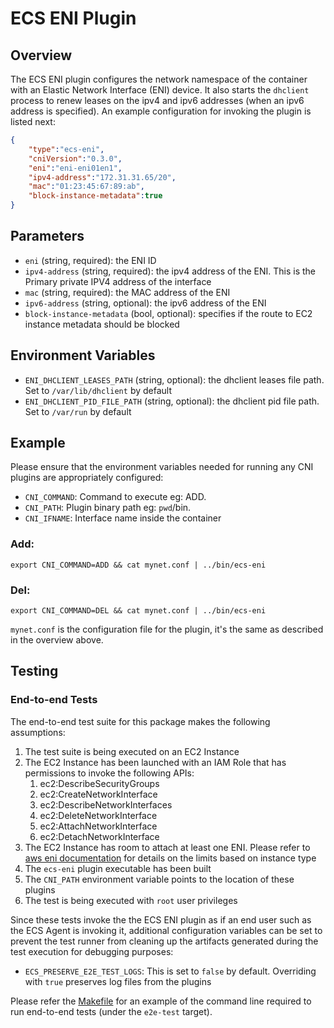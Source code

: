 # ECS ENI Plugin

## Overview

The ECS ENI plugin configures the network namespace of the container with an
Elastic Network Interface (ENI) device. It also starts the `dhclient` process to
renew leases on the ipv4 and ipv6 addresses (when an ipv6 address is specified).
An example configuration for invoking the plugin is listed next:
```json
{
    "type":"ecs-eni",
    "cniVersion":"0.3.0",
    "eni":"eni-eni01en1",
    "ipv4-address":"172.31.31.65/20",
    "mac":"01:23:45:67:89:ab",
    "block-instance-metadata":true
}
```

## Parameters
* `eni` (string, required): the ENI ID
* `ipv4-address` (string, required): the ipv4 address of the ENI. This is the
Primary private IPV4 address of the interface
* `mac` (string, required): the MAC address of the ENI
* `ipv6-address` (string, optional): the ipv6 address of the ENI
* `block-instance-metadata` (bool, optional): specifies if the route to EC2 
instance metadata should be blocked

## Environment Variables
* `ENI_DHCLIENT_LEASES_PATH` (string, optional): the dhclient leases file path.
Set to `/var/lib/dhclient` by default
* `ENI_DHCLIENT_PID_FILE_PATH` (string, optional): the dhclient pid file path.
Set to `/var/run` by default  

## Example
Please ensure that the environment variables needed for running any CNI plugins
are appropriately configured:
* `CNI_COMMAND`: Command to execute eg: ADD.
* `CNI_PATH`: Plugin binary path eg: `pwd`/bin.
* `CNI_IFNAME`: Interface name inside the container

### Add:
```
export CNI_COMMAND=ADD && cat mynet.conf | ../bin/ecs-eni
```

### Del:
```
export CNI_COMMAND=DEL && cat mynet.conf | ../bin/ecs-eni
```

`mynet.conf` is the configuration file for the plugin, it's the same as described
in the overview above.

## Testing

### End-to-end Tests

The end-to-end test suite for this package makes the following assumptions:
1. The test suite is being executed on an EC2 Instance
2. The EC2 Instance has been launched with an IAM Role that has permissions to
   invoke the following APIs:
   1. ec2:DescribeSecurityGroups
   2. ec2:CreateNetworkInterface
   3. ec2:DescribeNetworkInterfaces
   4. ec2:DeleteNetworkInterface
   5. ec2:AttachNetworkInterface
   6. ec2:DetachNetworkInterface
3. The EC2 Instance has room to attach at least one ENI. Please refer to 
[aws eni documentation](http://docs.aws.amazon.com/AWSEC2/latest/UserGuide/using-eni.html#AvailableIpPerENI) for details on the limits based on instance type
4. The `ecs-eni` plugin executable has been built
5. The `CNI_PATH` environment variable points to the location of these plugins
6. The test is being executed with `root` user privileges

Since these tests invoke the the ECS ENI plugin as if an end user such as 
the ECS Agent is invoking it, additional configuration variables can be set to 
prevent the test runner from cleaning up the artifacts generated during the test 
execution for debugging purposes: 
* `ECS_PRESERVE_E2E_TEST_LOGS`: This is set to `false` by default.
Overriding with `true` preserves log files from the plugins

Please refer the [Makefile](../../Makefile) for an example of the command line required to
run end-to-end tests (under the `e2e-test` target).
